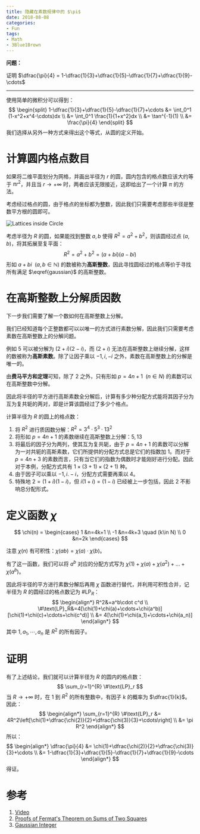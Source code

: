 ```yaml
---
title: 隐藏在素数规律中的 $\pi$
date: 2018-08-08
categories:
- Fun
tags:
- Math
- 3Blue1Brown
---
```


**问题：**

证明 $\dfrac{\pi}{4} = 1-\dfrac{1}{3}+\dfrac{1}{5}-\dfrac{1}{7}+\dfrac{1}{9}-\cdots$

<!-- more -->

---

使用简单的微积分可以得到：
$$
\begin{split}
1-\dfrac{1}{3}+\dfrac{1}{5}-\dfrac{1}{7}+\cdots &= \int_0^1 (1-x^2+x^4-\cdots)dx \\
&= \int_0^1 \frac{1}{1+x^2}dx \\
&= \tan^{-1}(1) \\
&= \frac{\pi}{4}
\end{split}
$$
我们选择从另外一种方式来得出这个等式，从圆的定义开始。

# 计算圆内格点数目

如果将二维平面划分为网格，并画出半径为 $r$ 的圆，圆内包含的格点数应该大约等于 $\pi r^2$，并且当 $r\to+\infty$ 时，两者应该无限接近，这即给出了一个计算 $\pi$ 的方法。

考虑经过格点的圆，由于格点的坐标都为整数，因此我们只需要考虑那些半径是整数平方根的圆即可。

![Lattices inside Circle](https://i.imgur.com/LawE19V.png)

考虑半径为 $R$ 的圆，如果能找到整数 $a,b$ 使得 $R^2 = a^2+b^2$，则该圆经过点 $(a,b)$，将其拓展至复平面：
$$
\begin{equation}
\label{gaussian}
R^2 = a^2+b^2 = (a+bi)(a-bi)
\end{equation}
$$
 形如 $a+bi \ \ (a,b\in \mathbb{N})$ 的数被称为**高斯整数**，因此寻找圆经过的格点等价于寻找所有满足 $\eqref{gaussian}$ 的高斯整数。

# 在高斯整数上分解质因数

下一步我们需要了解一个数如何在高斯整数上分解。

我们已经知道每个正整数都可以以唯一的方式进行素数分解，因此我们只需要考虑素数在高斯整数上的分解问题。

例如 $5$ 可以被分解为 $(2+i)(2-i)$，而 $(2+i)$ 无法在高斯整数上继续分解，这样的数被称为**高斯素数**。除了让因子乘以 $-1,i,-i$ 之外，素数在高斯整数上的分解是唯一的。

由**费马平方和定理**可知，除了 $2$ 之外，只有形如 $p=4n+1\ \ (n\in N)$ 的素数可以在高斯整数中分解。

因此将半径的平方进行高斯素数全分解后，计算有多少种分配方式能将其因子分为互为复共轭的两对，即是计算该圆经过了多少个格点。

计算半径为 $R$ 的圆上的格点数：

1. 将 $R^2$ 进行质因数分解：$R^2=3^4\cdot5^3\cdot13^2$
2. 将形如 $p=4n+1$ 的素数继续在高斯整数上分解：$5,13$
3. 将最后的因子分为两列，使其互为复共轭，由于 $p=4n+1$ 的素数可以分解为一对共轭的高斯素数，它们所提供的分配方式总是它们的指数加 $1$。而对于 $p=4n+3$ 的素数而言，只有当它们的指数为偶数时才能刚好进行分配。因此对于本例，分配方式共有 $1 \times (3+1) \times (2+1)$ 种。
4. 由于因子可以乘以 $-1,i.-i$，分配方式需要再乘以 $4$。
5. 特殊地 $2=(1+i)(1-i)$，但 $i(1+i)=(1-i)$ 已经被上一步包括，因此 $2$ 不影响总分配形式。

# 定义函数 $\chi$

$$
\chi(n) = \begin{cases}
1 &n=4k+1 \\
-1 &n=4k+3 \quad (k\in N) \\
0 &n=2k
\end{cases}
$$

注意 $\chi(n)$ 有可积性：$\chi(ab) = \chi(a)\cdot\chi(b)$。

有了这一函数，我们可以将 $a^b$ 对应的分配方式写为 $\chi(1)+\chi(a)+\chi(a^2)+\dots+\chi(a^b)$。

因此将半径的平方进行素数分解后再用 $\chi$ 函数进行替代，并利用可积性合并，记半径为 $R$ 的圆经过的格点数记为 $\#\text{LP}_R$：
$$
\begin{align*}
R^2&=a^b\cdot c^d \\
\#\text{LP}_R&=4[\chi(1)+\chi(a)+\cdots+\chi(a^b)][\chi(1)+\chi(c)+\cdots+\chi(c^d)] \\
&= 4[\chi(1)+\chi(a_1)+\cdots+\chi(a_n)]
\end{align*}
$$
其中 $1, a_1, \cdots, a_n$ 是 $R^2$ 的所有因子。

# 证明

有了上述结论，我们就可以计算半径为 $R$ 的圆内的格点数：
$$
\sum_{r=1}^{R} \#\text{LP}_r
$$
当 $R\to+\infty$ 时，在 $1$ 到 $R^2$ 的所有整数中，有因子 $k$ 的概率为 $\dfrac{1}{k}$。因此：
$$
\begin{align*}
\sum_{r=1}^{R} \#\text{LP}_r &= 4R^2\left[\chi(1)+\dfrac{\chi(2)}{2}+\dfrac{\chi(3)}{3}+\cdots\right] \\
&= \pi R^2
\end{align*}
$$
所以：
$$
\begin{align*}
\dfrac{\pi}{4} &= \chi(1)+\dfrac{\chi(2)}{2}+\dfrac{\chi(3)}{3}+\cdots \\
&= 1-\dfrac{1}{3}+\dfrac{1}{5}-\dfrac{1}{7}+\dfrac{1}{9}-\cdots
\end{align*}
$$
得证。

# 参考

1. [Video](https://www.bilibili.com/video/av12131743)
2. [Proofs of Fermat's Theorem on Sums of Two Squares](https://en.wikipedia.org/wiki/Proofs_of_Fermat%27s_theorem_on_sums_of_two_squares)
3. [Gaussian Integer](https://en.wikipedia.org/wiki/Gaussian_integer#Gaussian_primes)
